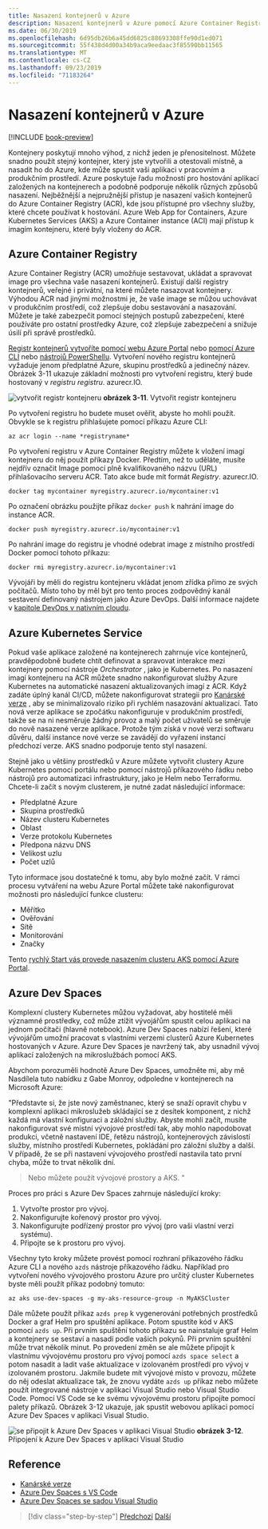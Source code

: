 ```yaml
---
title: Nasazení kontejnerů v Azure
description: Nasazení kontejnerů v Azure pomocí Azure Container Registry služby Azure Kubernetes a Azure Dev Spaces.
ms.date: 06/30/2019
ms.openlocfilehash: 6d95db26b6a45dd6825c88693308ffe90d1ed071
ms.sourcegitcommit: 55f438d4d00a34b9aca9eedaac3f85590bb11565
ms.translationtype: MT
ms.contentlocale: cs-CZ
ms.lasthandoff: 09/23/2019
ms.locfileid: "71183264"
---
```

# <a name="deploying-containers-in-azure"></a>Nasazení kontejnerů v Azure

[!INCLUDE [book-preview](../../../includes/book-preview.md)]

Kontejnery poskytují mnoho výhod, z nichž jeden je přenositelnost. Můžete snadno použít stejný kontejner, který jste vytvořili a otestovali místně, a nasadit ho do Azure, kde může spustit vaši aplikaci v pracovním a produkčním prostředí. Azure poskytuje řadu možností pro hostování aplikací založených na kontejnerech a podobně podporuje několik různých způsobů nasazení. Nejběžnější a nejpružnější přístup je nasazení vašich kontejnerů do Azure Container Registry (ACR), kde jsou přístupné pro všechny služby, které chcete používat k hostování. Azure Web App for Containers, Azure Kubernetes Services (AKS) a Azure Container instance (ACI) mají přístup k imagím kontejneru, které byly vloženy do ACR.

## <a name="azure-container-registry"></a>Azure Container Registry

Azure Container Registry (ACR) umožňuje sestavovat, ukládat a spravovat image pro všechna vaše nasazení kontejnerů. Existují další registry kontejnerů, veřejné i privátní, na které můžete nasazovat kontejnery. Výhodou ACR nad jinými možnostmi je, že vaše image se můžou uchovávat v produkčním prostředí, což zlepšuje dobu sestavování a nasazování. Můžete je také zabezpečit pomocí stejných postupů zabezpečení, které používáte pro ostatní prostředky Azure, což zlepšuje zabezpečení a snižuje úsilí při správě prostředků.

[Registr kontejnerů vytvoříte pomocí webu Azure Portal](https://docs.microsoft.com/azure/container-registry/container-registry-get-started-portal) nebo [pomocí Azure CLI](https://docs.microsoft.com/azure/container-registry/container-registry-get-started-azure-cli) nebo [nástrojů PowerShellu](https://docs.microsoft.com/azure/container-registry/container-registry-get-started-powershell). Vytvoření nového registru kontejnerů vyžaduje jenom předplatné Azure, skupinu prostředků a jedinečný název. Obrázek 3-11 ukazuje základní možnosti pro vytvoření registru, který bude hostovaný v *registru registru*. azurecr.IO.

![vytvořit registr kontejneru](./media/create-container-registry.png)
**obrázek 3-11**. Vytvořit registr kontejneru

Po vytvoření registru ho budete muset ověřit, abyste ho mohli použít. Obvykle se k registru přihlašujete pomocí příkazu Azure CLI:

```azurecli
az acr login --name *registryname*
```

Po vytvoření registru v Azure Container Registry můžete k vložení imagí kontejneru do něj použít příkazy Docker. Předtím, než to uděláte, musíte nejdřív označit Image pomocí plně kvalifikovaného názvu (URL) přihlašovacího serveru ACR. Tato akce bude mít formát *Registry*. azurecr.IO.

```console
docker tag mycontainer myregistry.azurecr.io/mycontainer:v1
```

Po označení obrázku použijte příkaz `docker push` k nahrání image do instance ACR.

```console
docker push myregistry.azurecr.io/mycontainer:v1
```

Po nahrání image do registru je vhodné odebrat image z místního prostředí Docker pomocí tohoto příkazu:

```console
docker rmi myregistry.azurecr.io/mycontainer:v1
```

Vývojáři by měli do registru kontejneru vkládat jenom zřídka přímo ze svých počítačů. Místo toho by měl být pro tento proces zodpovědný kanál sestavení definovaný nástrojem jako Azure DevOps. Další informace najdete v [kapitole DevOps v nativním cloudu](devops.md).

## <a name="azure-kubernetes-service"></a>Azure Kubernetes Service

Pokud vaše aplikace založené na kontejnerech zahrnuje více kontejnerů, pravděpodobně budete chtít definovat a spravovat interakce mezi kontejnery pomocí nástroje *Orchestrator* , jako je Kubernetes. Po nasazení imagí kontejneru na ACR můžete snadno nakonfigurovat služby Azure Kubernetes na automatické nasazení aktualizovaných imagí z ACR. Když zadáte úplný kanál CI/CD, můžete nakonfigurovat strategii pro [Kanárské verze](https://martinfowler.com/bliki/CanaryRelease.html) , aby se minimalizovalo riziko při rychlém nasazování aktualizací. Tato nová verze aplikace se zpočátku nakonfiguruje v produkčním prostředí, takže se na ni nesměruje žádný provoz a malý počet uživatelů se směruje do nově nasazené verze aplikace. Protože tým získá v nové verzi softwaru důvěru, další instance nové verze se zavádějí do vyřazení instancí předchozí verze. AKS snadno podporuje tento styl nasazení.

Stejně jako u většiny prostředků v Azure můžete vytvořit clustery Azure Kubernetes pomocí portálu nebo pomocí nástrojů příkazového řádku nebo nástrojů pro automatizaci infrastruktury, jako je Helm nebo Terraformu. Chcete-li začít s novým clusterem, je nutné zadat následující informace:

- Předplatné Azure
- Skupina prostředků
- Název clusteru Kubernetes
- Oblast
- Verze protokolu Kubernetes
- Předpona názvu DNS
- Velikost uzlu
- Počet uzlů

Tyto informace jsou dostatečné k tomu, aby bylo možné začít. V rámci procesu vytváření na webu Azure Portal můžete také nakonfigurovat možnosti pro následující funkce clusteru:

- Měřítko
- Ověřování
- Sítě
- Monitorování
- Značky

Tento [rychlý Start vás provede nasazením clusteru AKS pomocí Azure Portal](https://docs.microsoft.com/azure/aks/kubernetes-walkthrough-portal).

## <a name="azure-dev-spaces"></a>Azure Dev Spaces

Komplexní clustery Kubernetes můžou vyžadovat, aby hostitelé měli významné prostředky, což může ztížit vývojářům spustit celou aplikaci na jednom počítači (hlavně notebook). Azure Dev Spaces nabízí řešení, které vývojářům umožní pracovat s vlastními verzemi clusterů Azure Kubernetes hostovaných v Azure. Azure Dev Spaces je navržený tak, aby usnadnil vývoj aplikací založených na mikroslužbách pomocí AKS.

Abychom porozuměli hodnotě Azure Dev Spaces, umožněte mi, aby mě Nasdílela tuto nabídku z Gabe Monroy, odpoledne v kontejnerech na Microsoft Azure:

"Představte si, že jste nový zaměstnanec, který se snaží opravit chybu v komplexní aplikaci mikroslužeb skládající se z desítek komponent, z nichž každá má vlastní konfiguraci a záložní služby. Abyste mohli začít, musíte nakonfigurovat své místní vývojové prostředí tak, aby mohlo napodobovat produkci, včetně nastavení IDE, řetězu nástrojů, kontejnerových závislostí služby, místního prostředí Kubernetes, pokládání pro záložní služby a další. V případě, že se při nastavení vývojového prostředí nastavila tato první chyba, může to trvat několik dní.

> Nebo můžete použít vývojové prostory a AKS. "

Proces pro práci s Azure Dev Spaces zahrnuje následující kroky:

1. Vytvořte prostor pro vývoj.
2. Nakonfigurujte kořenový prostor pro vývoj.
3. Nakonfigurujte podřízený prostor pro vývoj (pro vaši vlastní verzi systému).
4. Připojte se k prostoru pro vývoj.

Všechny tyto kroky můžete provést pomocí rozhraní příkazového řádku Azure CLI a nového `azds` nástroje příkazového řádku. Například pro vytvoření nového vývojového prostoru Azure pro určitý cluster Kubernetes byste měli použít příkaz podobný tomuto:

```azurecli
az aks use-dev-spaces -g my-aks-resource-group -n MyAKSCluster
```

Dále můžete použít příkaz `azds prep` k vygenerování potřebných prostředků Docker a graf Helm pro spuštění aplikace. Potom spustíte kód v AKS pomocí `azds up`. Při prvním spuštění tohoto příkazu se nainstaluje graf Helm a kontejnery se sestaví a nasadí podle vašich pokynů. Při prvním spuštění může trvat několik minut. Po provedení změn se ale můžete připojit k vlastnímu vývojovému prostoru pro vývoj pomocí `azds space select` a potom nasadit a ladit vaše aktualizace v izolovaném prostředí pro vývoj v izolovaném prostoru. Jakmile budete mít vývojové místo v provozu, můžete do něj odeslat aktualizace tak, že znovu vydáte `azds up` příkaz nebo můžete použít integrované nástroje v aplikaci Visual Studio nebo Visual Studio Code. Pomocí VS Code se ke svému vývojovému prostoru připojíte pomocí palety příkazů. Obrázek 3-12 ukazuje, jak spustit webovou aplikaci pomocí Azure Dev Spaces v aplikaci Visual Studio.

![se připojit k Azure Dev Spaces v aplikaci Visual Studio](./media/azure-dev-spaces-visual-studio-launchsettings.png)
**obrázek 3-12**. Připojení k Azure Dev Spaces v aplikaci Visual Studio

## <a name="references"></a>Reference

- [Kanárské verze](https://martinfowler.com/bliki/CanaryRelease.html)
- [Azure Dev Spaces s VS Code](https://docs.microsoft.com/azure/dev-spaces/quickstart-netcore)
- [Azure Dev Spaces se sadou Visual Studio](https://docs.microsoft.com/azure/dev-spaces/quickstart-netcore-visualstudio)

>[!div class="step-by-step"]
>[Předchozí](combine-containers-serverless-approaches.md)
>[Další](scale-containers-serverless.md)
